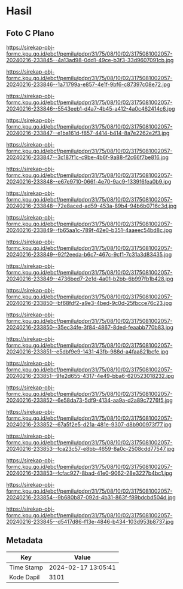 # Hasil

## Foto C Plano

https://sirekap-obj-formc.kpu.go.id/ebcf/pemilu/pdpr/31/75/08/10/02/3175081002057-20240216-233845--4a13ad98-0dd1-49ce-b3f3-33d9607091cb.jpg

https://sirekap-obj-formc.kpu.go.id/ebcf/pemilu/pdpr/31/75/08/10/02/3175081002057-20240216-233846--1a71799a-e857-4e1f-9bf6-c87397c08e72.jpg

https://sirekap-obj-formc.kpu.go.id/ebcf/pemilu/pdpr/31/75/08/10/02/3175081002057-20240216-233846--5543eeb1-d4a7-4b45-a412-4a0c462414c6.jpg

https://sirekap-obj-formc.kpu.go.id/ebcf/pemilu/pdpr/31/75/08/10/02/3175081002057-20240216-233847--e1ba161d-f857-4414-b414-8a7e2262e2f3.jpg

https://sirekap-obj-formc.kpu.go.id/ebcf/pemilu/pdpr/31/75/08/10/02/3175081002057-20240216-233847--3c187f1c-c9be-4b6f-9a88-f2c66f7be816.jpg

https://sirekap-obj-formc.kpu.go.id/ebcf/pemilu/pdpr/31/75/08/10/02/3175081002057-20240216-233848--e67e9710-066f-4e70-9ac9-1339f6fea0b9.jpg

https://sirekap-obj-formc.kpu.go.id/ebcf/pemilu/pdpr/31/75/08/10/02/3175081002057-20240216-233848--72e8aced-ad59-453a-89b4-94b6b0716c3d.jpg

https://sirekap-obj-formc.kpu.go.id/ebcf/pemilu/pdpr/31/75/08/10/02/3175081002057-20240216-233849--fb65aa1c-789f-42e0-b351-4aaeec54bd8c.jpg

https://sirekap-obj-formc.kpu.go.id/ebcf/pemilu/pdpr/31/75/08/10/02/3175081002057-20240216-233849--92f2eeda-b6c7-467c-9cf1-7c31a3d83435.jpg

https://sirekap-obj-formc.kpu.go.id/ebcf/pemilu/pdpr/31/75/08/10/02/3175081002057-20240216-233849--4736bed7-2e1d-4a01-b2bb-6b997fb1b428.jpg

https://sirekap-obj-formc.kpu.go.id/ebcf/pemilu/pdpr/31/75/08/10/02/3175081002057-20240216-233850--bf68fdf2-a9e3-4bed-9c0d-25fbcce76c23.jpg

https://sirekap-obj-formc.kpu.go.id/ebcf/pemilu/pdpr/31/75/08/10/02/3175081002057-20240216-233850--35ec34fe-3f84-4867-8ded-feaabb770b83.jpg

https://sirekap-obj-formc.kpu.go.id/ebcf/pemilu/pdpr/31/75/08/10/02/3175081002057-20240216-233851--e5dbf9e9-1431-43fb-988d-a4faa821bcfe.jpg

https://sirekap-obj-formc.kpu.go.id/ebcf/pemilu/pdpr/31/75/08/10/02/3175081002057-20240216-233851--9fe2d655-4317-4e49-bba6-620523018232.jpg

https://sirekap-obj-formc.kpu.go.id/ebcf/pemilu/pdpr/31/75/08/10/02/3175081002057-20240216-233852--6e58da73-5df9-4134-aa9a-d2a89c7276f5.jpg

https://sirekap-obj-formc.kpu.go.id/ebcf/pemilu/pdpr/31/75/08/10/02/3175081002057-20240216-233852--67a5f2e5-d21a-481e-9307-d8b900973f77.jpg

https://sirekap-obj-formc.kpu.go.id/ebcf/pemilu/pdpr/31/75/08/10/02/3175081002057-20240216-233853--fca23c57-e8bb-4659-8a0c-2508cdd77547.jpg

https://sirekap-obj-formc.kpu.go.id/ebcf/pemilu/pdpr/31/75/08/10/02/3175081002057-20240216-233853--fcfac927-8bad-41e0-9062-28e3227b4bc1.jpg

https://sirekap-obj-formc.kpu.go.id/ebcf/pemilu/pdpr/31/75/08/10/02/3175081002057-20240216-233854--9b680b87-092d-4b31-863f-f89bdcbd504d.jpg

https://sirekap-obj-formc.kpu.go.id/ebcf/pemilu/pdpr/31/75/08/10/02/3175081002057-20240216-233845--d5417d86-f13e-4846-b434-103d953b8737.jpg


## Metadata

| Key        | Value               |
| ---------- | ------------------- |
| Time Stamp | 2024-02-17 13:05:41 |
| Kode Dapil | 3101                |



